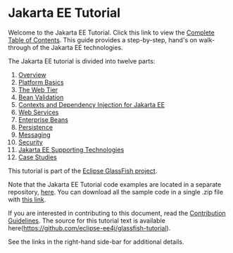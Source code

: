 # Jakarta EE Tutorial

Welcome to the Jakarta EE Tutorial. Click this link to view the [Complete Table of Contents](tut/toc.html). This guide provides a step-by-step, hand's on walk-through of the Jakarta EE technologies.

The Jakarta EE tutorial is divided into twelve parts:
1. [Overview](tut/partintro.html#GFIRP)
1. [Platform Basics](tut/partplatform.html#GFIRP2)
1. [The Web Tier](tut/partwebtier.html#BNADP)
1. [Bean Validation](tut/partbeanvalidation.html#sthref1322)
1. [Contexts and Dependency Injection for Jakarta EE](tut/partcdi.html#GJBNR)
1. [Web Services](tut/partwebsvcs.html#BNAYK)
1. [Enterprise Beans](tut/partentbeans.html#BNBLR)
1. [Persistence](tut/partpersist.html#BNBPY)
1. [Messaging](tut/partmessaging.html#GFIRP3)
1. [Security](tut/partsecurity.html#GIJRP)
1. [Jakarta EE Supporting Technologies](tut/partsupporttechs.html#GIJUE)
1. [Case Studies](tut/partcasestudies.html#GKGJW)

This tutorial is part of the [Eclipse GlassFish project](https://projects.eclipse.org/projects/ee4j.glassfish).

Note that the Jakarta EE Tutorial code examples are located in a separate repository, [here](https://github.com/eclipse-ee4j/glassfish-tutorial-examples). You can download all the sample code in a single .zip file with [this link](https://github.com/eclipse-ee4j/glassfish-tutorial-examples/archive/master.zip).

If you are interested in contributing to this document, read the [Contribution Guidelines](https://github.com/eclipse-ee4j/glassfish-tutorial/blob/master/CONTRIBUTING.md). The source for this tutorial text is available here(https://github.com/eclipse-ee4j/glassfish-tutorial). 

See the links in the right-hand side-bar for additional details.

